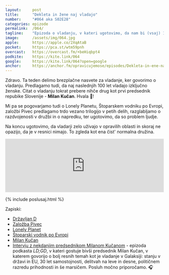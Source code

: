 ```yaml
---
layout: 	post
title:  	"Dekleta in žene naj vladajo"
number: 	"#064 aka S02E28"
categories:	epizode
permalink:	/064/
tagline: 	"Epizoda o vladanju, v kateri ugotovimo, da nam bi (vsaj) 100 let morale vladati ženske. Citat prebere prvi predsednik Slovenije - Milan Kučan."
image:		/assets/img/064.jpg
apple:		https://apple.co/2XqAtaB
pocket:		https://pca.st/wtm59pnh
overcast:	https://overcast.fm/+beHiqbpt4
podkite:	https://kite.link/064
google:		https://kite.link/064?open=google
anchor:		https://anchor.fm/opravicujemose/episodes/Dekleta-in-ene-naj-vladajo-e15vcl8
---
```


Zdravo. Ta teden delimo brezplačne nasvete za vladanje, ker govorimo o vladanju. Predlagamo tudi, da naj naslednjih 100 let vladajo izključno ženske. Citat o vladanju tokrat prebere nihče drug kot prvi predsednik repubike Slovenije - **Milan Kučan**. Hvala 🙏! 

Mi pa se pogovarjamo tudi o Lonely Planetu, Štoparskem vodniku po Evropi, založbi Pivec predlagamo trdo vezano trilogijo v petih delih, razglabljamo o razdvojenosti v družbi in o napredku, ter ugotovimo, da so problem ljudje. 

Na koncu ugotovimo, da vladarji zelo uživajo v opravilih oblasti in skoraj ne opazijo, da je v resnici nimajo. To zgleda kot ena čist' normalna družina. 

<iframe src="https://www.listennotes.com/podcasts/opravičujemo-se-za/dekleta-in-žene-naj-vladajo-Cxw6Lab2mqg/embed/" height="170px" width="100%" style="width: 1px; min-width: 100%;" loading="lazy" frameborder="0" scrolling="no"></iframe>

{% include poslusaj.html %}

Zapiski:
- [Državljan D](https://www.drzavljand.si/)
- [Založba Pivec](https://zalozba-pivec.com/)
- [Lonely Planet](https://www.lonelyplanet.com/)
- [Štoparski vodnik po Evropi](https://en.wikipedia.org/wiki/Hitch-hiker's_Guide_to_Europe)
- [Milan Kučan](https://sl.wikipedia.org/wiki/Milan_Ku%C4%8Dan)
- [Intervju z nekdanjim predsednikom Milanom Kučanom](https://metinalista.si/ldgd-063-specialka-intervju-z-nekdanjim-predsednikom-milanom-kucanom/) - epizoda podkasta _LD;GD_, v kateri gostuje bivši predsednik Milan Kučan, v katerem govorijo o bolj resnih temah kot je vladanje v Galaksiji: stanju v državi in EU, 30 let samostojnosti, delitvah na leve in desne, političnem razredu prihodnosti in še marsičem. Posluh močno priporočamo. 🎧 